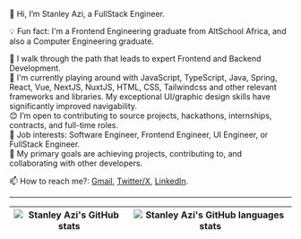 👋 Hi, I’m Stanley Azi, a FullStack Engineer.

💡 Fun fact: I'm a Frontend Engineering graduate from AltSchool Africa, and also a Computer Engineering graduate.

👀 I walk through the path that leads to expert Frontend and Backend Development. <br>
🌱 I'm currently playing around with JavaScript, TypeScript, Java, Spring, React, Vue, NextJS, NuxtJS, HTML, CSS, Tailwindcss and other relevant frameworks and libraries. My exceptional UI/graphic design skills have significantly improved navigability. <br>
😊 I’m open to contributing to source projects, hackathons, internships, contracts, and full-time roles. <br>
💼 Job interests: Software Engineer, Frontend Engineer, UI Engineer, or FullStack Engineer. <br>
💞️ My primary goals are achieving projects, contributing to, and collaborating with other developers. <br>

📫 How to reach me?: [Gmail](mailto:azistanley17@gmail.com), [Twitter/X](http://twitter.com/@StanleyAzi), [LinkedIn](https://www.linkedin.com/in/stanleyazi/).

---

| <img align="center" src="https://github-readme-stats.vercel.app/api?username=stan015&show_icons=true&include_all_commits=true&hide_border=true&theme=transparent" alt="Stanley Azi's GitHub stats" /> | <img align="center" src="https://github-readme-stats.vercel.app/api/top-langs/?username=stan015&langs_count=8&layout=compact&hide_border=true&theme=transparent" alt="Stanley Azi's GitHub languages stats" /> |
| ------------- | ------------- |
